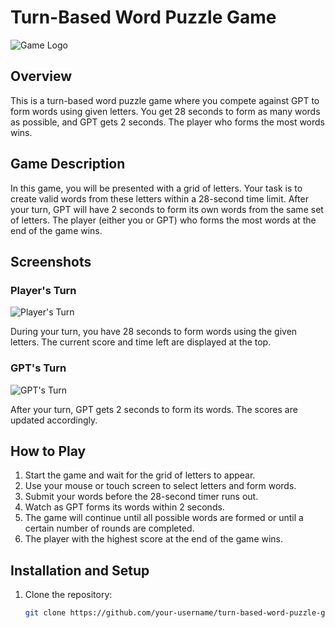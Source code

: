# Turn-Based Word Puzzle Game

![Game Logo](videos/PuzzleGame.png)

## Overview

This is a turn-based word puzzle game where you compete against GPT to form words using given letters. You get 28 seconds to form as many words as possible, and GPT gets 2 seconds. The player who forms the most words wins.

## Game Description

In this game, you will be presented with a grid of letters. Your task is to create valid words from these letters within a 28-second time limit. After your turn, GPT will have 2 seconds to form its own words from the same set of letters. The player (either you or GPT) who forms the most words at the end of the game wins.

## Screenshots

### Player's Turn

![Player's Turn](videos/PuzzleGame.png)

During your turn, you have 28 seconds to form words using the given letters. The current score and time left are displayed at the top.

### GPT's Turn

![GPT's Turn](videos/TurnGPT.png)

After your turn, GPT gets 2 seconds to form its words. The scores are updated accordingly.

## How to Play

1. Start the game and wait for the grid of letters to appear.
2. Use your mouse or touch screen to select letters and form words.
3. Submit your words before the 28-second timer runs out.
4. Watch as GPT forms its words within 2 seconds.
5. The game will continue until all possible words are formed or until a certain number of rounds are completed.
6. The player with the highest score at the end of the game wins.

## Installation and Setup

1. Clone the repository:
   ```sh
   git clone https://github.com/your-username/turn-based-word-puzzle-game.git
